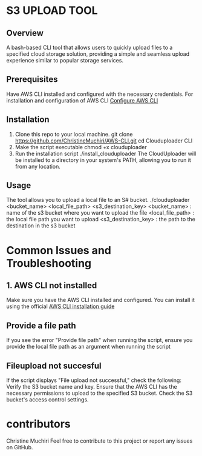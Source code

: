 # S3 UPLOAD TOOL
## Overview
A bash-based CLI tool that allows users to quickly upload files to a specified cloud storage solution, providing a simple and seamless upload experience similar to popular storage services.

## Prerequisites
Have AWS CLI installed and configured with the necessary credentials.
For installation and configuration of AWS CLI [Configure AWS CLI](https://github.com/ChristineMuchiri/AWS-CLI/blob/main/ConfigureAWSCLI)

## Installation
1. Clone this repo to your local machine.
   git clone https://github.com/ChristineMuchiri/AWS-CLI.git
   cd Clouduploader CLI
2. Make the script executable
   chmod +x clouduploader
3. Run the installation script
   ./install_clouduploader
The CloudUploader will be installed to a directory in your system's PATH, allowing you to run it from any location.

## Usage
The tool allows you to upload a local file to an S# bucket.
./clouduploader <bucket_name> <local_file_path> <s3_destination_key>
<bucket_name> : name of the s3 bucket where you want to upload the file
<local_file_path> : the local file path you want to upload
<s3_destination_key> : the path to the destination in the s3 bucket

# Common Issues and Troubleshooting
## 1. AWS CLI not installed
Make sure you have the AWS CLI installed and configured. You can install it using the official [AWS CLI installation guide](https://docs.aws.amazon.com/cli/latest/userguide/cli-chap-configure.html)

## Provide a file path
If you see the error "Provide file path" when running the script, ensure you provide the local file path as an argument when running the script

## Fileupload not succesful
If the script displays "File upload not successful," check the following:
Verify the S3 bucket name and key.
Ensure that the AWS CLI has the necessary permissions to upload to the specified S3 bucket.
Check the S3 bucket's access control settings.

# contributors
Christine Muchiri
Feel free to contribute to this project or report any issues on GitHub.
